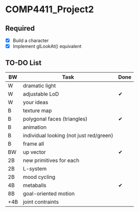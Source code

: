 # COMP4411_Project2

## Required

- [x] Build a character
- [x] Implement glLookAt() equivalent

## TO-DO List
|BW|Task|Done|
|-|-|-|
|W|dramatic light|
|W|adjustable LoD|✔|
|W|your ideas|
|B|texture map|
|B|polygonal faces (triangles)|✔
|B|animation|
|B|individual looking (not just red/green)|
|B|frame all|
|BW|up vector|✔
|2B|new primitives for each|
|2B|L-system|
|2B|mood cycling|
|4B|metaballs|✔
|8B|goal-oriented motion|
|+4B|joint contraints|